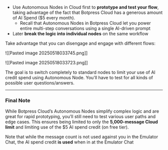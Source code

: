 
- Use Autonomous Nodes in Cloud first to **prototype and test your flow**, taking advantage of the fact that Botpress Cloud has a generous amount of AI Spend ($5 every month). 
	- Recall that Autonomous Nodes in Botpress Cloud let you power entire multi-step conversations using a single AI-driven prompt 
- Later **break the logic into individual nodes** on the same workflow

Take advantage that you can disengage and engage with different flows:

![[Pasted image 20250518033745.png]]

![[Pasted image 20250518033723.png]]

The goal is to switch completely to standard nodes to limit your use of AI credit spend using Autonomous Node. You'll have to test for all kinds of possible user questions/answers.


---

### Final Note

While Botpress Cloud’s Autonomous Nodes simplify complex logic and are great for rapid prototyping, you’ll still need to test various user paths and edge cases. This ensures being limited to only the **5,000-message Cloud limit** and limiting use of the $5 AI spend credit (on free tier).

Note that while the message count is not used against you in the Emulator Chat, the AI spend credit **is used** when in at the Emulator Chat